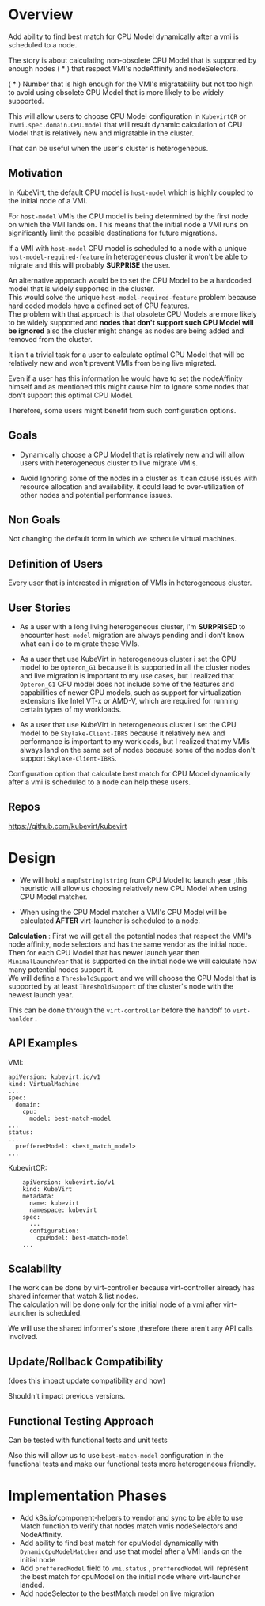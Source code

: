 
# Overview
Add ability to find best match for CPU Model dynamically after a vmi is scheduled to a node.

The story is about calculating non-obsolete CPU Model 
that is supported by enough nodes ( * ) that respect
VMI's nodeAffinity and nodeSelectors.

( * ) Number that is high enough for the VMI's migratability
      but not too high to avoid using obsolete CPU Model that 
      is more likely to be widely supported.

    
This will allow users to choose CPU Model configuration in
`KubevirtCR` or in`vmi.spec.domain.CPU.model` that will result
dynamic calculation of CPU Model that is relatively
new and migratable in the cluster.

That can be useful when the user's cluster is heterogeneous.

## Motivation
In KubeVirt, the default CPU model is `host-model` 
which is highly coupled to the initial node of a VMI.

For `host-model` VMIs the CPU model is being determined by the first node on which the VMI 
lands on. This means that the initial node a VMI runs on significantly limit the 
possible destinations for future migrations.

If a VMI with `host-model` CPU model is scheduled to a node with a unique `host-model-required-feature`
in heterogeneous cluster it won't be able to migrate and this will probably **SURPRISE** the user.

An alternative approach would be to set the CPU Model to be a hardcoded model that is widely supported
in the cluster.  
This would solve the unique `host-model-required-feature` problem because hard coded models have
a defined set of CPU features.  
The problem with that approach is that obsolete CPU Models are more likely to be widely supported
and **nodes that don't support such CPU Model will be ignored** also the cluster might change
as nodes are being added and removed from the cluster.

It isn't a trivial task for a user to calculate optimal CPU Model that will be relatively new and
won't prevent VMIs from being live migrated.

Even if a user has this information he would have to set the nodeAffinity himself and as mentioned
this might cause him to ignore some nodes that don't support this optimal CPU Model. 

Therefore, some users might benefit from such configuration options.

## Goals
- Dynamically choose a CPU Model that is relatively new and will allow users with heterogeneous 
cluster to live migrate VMIs.

- Avoid Ignoring some of the nodes in a cluster as it can cause issues with resource 
allocation and availability. it could lead to over-utilization of other nodes and potential performance issues. 


## Non Goals
Not changing the default form in which we schedule virtual machines.

## Definition of Users
Every user that is interested in migration of VMIs in heterogeneous cluster.

## User Stories
- As a user with a long living heterogeneous cluster, I'm **SURPRISED** to encounter `host-model` migration 
are always pending and i don't know what can i do to migrate these VMIs.

- As a user that use KubeVirt in heterogeneous cluster i set the CPU model to be
`Opteron_G1` because it is supported in all the cluster nodes and live migration is 
important to my use cases, but I realized that `Opteron_G1` CPU model does not include 
some of the features and capabilities of newer CPU models, such as support for virtualization 
extensions like Intel VT-x or AMD-V, which are required for running certain types 
of my workloads.

- As a user that use KubeVirt in heterogeneous cluster i set the CPU model to be
`Skylake-Client-IBRS` because it relatively new and performance is important to 
my workloads, but I realized that my VMIs always land on the same set 
of nodes  because some of the nodes don't support `Skylake-Client-IBRS`.

Configuration option that calculate best match for CPU Model dynamically after a vmi is scheduled 
to a node can help these users.

## Repos
https://github.com/kubevirt/kubevirt

# Design
- We will hold a `map[string]string` from CPU Model to launch year ,this heuristic will allow
us choosing relatively new CPU Model when using CPU Model matcher.

- When using the CPU Model matcher a VMI's CPU Model will be calculated **AFTER** virt-launcher is
scheduled to a node.

**Calculation** : First we will get all the potential nodes that respect the VMI's node affinity, 
node selectors and has the same vendor as the initial node.  
Then for each CPU Model that has newer launch year then `MinimalLaunchYear` that is supported 
on the initial node we will calculate how many potential nodes support it.  
We will define a `ThresholdSupport` and we will choose the CPU Model that is
supported by at least `ThresholdSupport` of the cluster's node with 
the newest launch year.


This can be done through the `virt-controller` before the handoff to `virt-hanlder` . 


## API Examples
VMI:
```
apiVersion: kubevirt.io/v1
kind: VirtualMachine
...
spec:
  domain:
    cpu:
      model: best-match-model
...
status:
...
  prefferedModel: <best_match_model>
...
```
KubevirtCR:
```
    apiVersion: kubevirt.io/v1
    kind: KubeVirt
    metadata:
      name: kubevirt
      namespace: kubevirt
    spec:
      ...
      configuration:
        cpuModel: best-match-model
    ...
```


## Scalability

The work can be done by virt-controller because virt-controller 
already has shared informer that watch & list nodes.  
The calculation will be done only for the initial node of a vmi
after virt-launcher is scheduled.

We will use the shared informer's store ,therefore there aren't any API calls involved.

## Update/Rollback Compatibility
(does this impact update compatibility and how)

Shouldn't impact previous versions.

## Functional Testing Approach
Can be tested with functional tests and unit tests

Also this will allow us to use `best-match-model` configuration in the functional tests
and make our functional tests more heterogeneous friendly.

# Implementation Phases
- Add k8s.io/component-helpers to vendor and sync
to be able to use Match function to verify
that nodes match vmis nodeSelectors and
NodeAffinity.
- Add ability to find best match for cpuModel dynamically 
with `DynamicCpuModelMatcher` and use that model after a VMI
lands on the initial node
- Add `prefferedModel` field to `vmi.status`
, `prefferedModel` will represent the best match for cpuModel
on the initial node where virt-launcher landed.
- Add nodeSelector to the bestMatch model on live migration